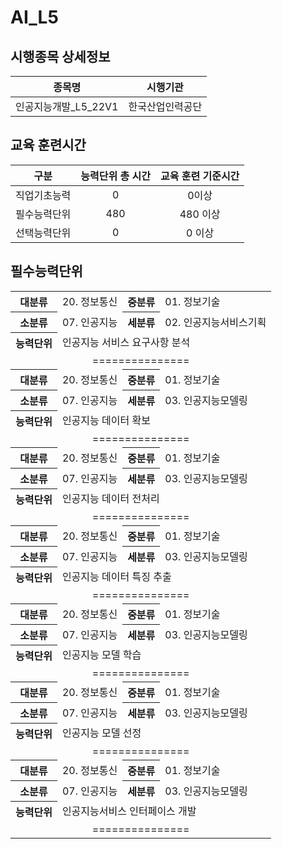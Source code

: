 # AI_L5

## 시행종목 상세정보

|        종목명         |     시행기관     |
| :-------------------: | :--------------: |
| 인공지능개발\_L5_22V1 | 한국산업인력공단 |

## 교육 훈련시간

|     구분     | 능력단위 총 시간 | 교육 훈련 기준시간 |
| :----------: | :--------------: | :----------------: |
| 직업기초능력 |        0         |       0이상        |
| 필수능력단위 |       480        |      480 이상      |
| 선택능력단위 |        0         |       0 이상       |

## 필수능력단위

<table>
    <tr>
        <th>대분류</th>
        <td>20. 정보통신</td>
        <th>중분류</th>
        <td>01. 정보기술</td>
    </tr>
    <tr>
        <th>소분류</th>
        <td>07. 인공지능</td>
        <th>세분류</th>
        <td>02. 인공지능서비스기획</td>
    </tr>
    <tr>
        <th>능력단위</th>
        <td colspan="3">인공지능 서비스 요구사항 분석</td>
    </tr>
    <tr>
        <td colspan="4" style="text-align: center;">===============</td>
    </tr>
    <tr>
        <th>대분류</th>
        <td>20. 정보통신</td>
        <th>중분류</th>
        <td>01. 정보기술</td>
    </tr>
    <tr>
        <th>소분류</th>
        <td>07. 인공지능</td>
        <th>세분류</th>
        <td>03. 인공지능모델링</td>
    </tr>
    <tr>
        <th>능력단위</th>
        <td colspan="3">인공지능 데이터 확보</td>
    </tr>
    <tr>
        <td colspan="4" style="text-align: center;">===============</td>
    </tr>
    <tr>
        <th>대분류</th>
        <td>20. 정보통신</td>
        <th>중분류</th>
        <td>01. 정보기술</td>
    </tr>
    <tr>
        <th>소분류</th>
        <td>07. 인공지능</td>
        <th>세분류</th>
        <td>03. 인공지능모델링</td>
    </tr>
    <tr>
        <th>능력단위</th>
        <td colspan="3">인공지능 데이터 전처리</td>
    </tr>
    <tr>
        <td colspan="4" style="text-align: center;">===============</td>
    </tr>
    <tr>
        <th>대분류</th>
        <td>20. 정보통신</td>
        <th>중분류</th>
        <td>01. 정보기술</td>
    </tr>
    <tr>
        <th>소분류</th>
        <td>07. 인공지능</td>
        <th>세분류</th>
        <td>03. 인공지능모델링</td>
    </tr>
    <tr>
        <th>능력단위</th>
        <td colspan="3">인공지능 데이터 특징 추출</td>
    </tr>
    <tr>
        <td colspan="4" style="text-align: center;">===============</td>
    </tr>
    <tr>
        <th>대분류</th>
        <td>20. 정보통신</td>
        <th>중분류</th>
        <td>01. 정보기술</td>
    </tr>
    <tr>
        <th>소분류</th>
        <td>07. 인공지능</td>
        <th>세분류</th>
        <td>03. 인공지능모델링</td>
    </tr>
    <tr>
        <th>능력단위</th>
        <td colspan="3">인공지능 모델 학습</td>
    </tr>
    <tr>
        <td colspan="4" style="text-align: center;">===============</td>
    </tr>
    <tr>
        <th>대분류</th>
        <td>20. 정보통신</td>
        <th>중분류</th>
        <td>01. 정보기술</td>
    </tr>
    <tr>
        <th>소분류</th>
        <td>07. 인공지능</td>
        <th>세분류</th>
        <td>03. 인공지능모델링</td>
    </tr>
    <tr>
        <th>능력단위</th>
        <td colspan="3">인공지능 모델 선정</td>
    </tr>
    <tr>
        <td colspan="4" style="text-align: center;">===============</td>
    </tr>
    <tr>
        <th>대분류</th>
        <td>20. 정보통신</td>
        <th>중분류</th>
        <td>01. 정보기술</td>
    </tr>
    <tr>
        <th>소분류</th>
        <td>07. 인공지능</td>
        <th>세분류</th>
        <td>03. 인공지능모델링</td>
    </tr>
    <tr>
        <th>능력단위</th>
        <td colspan="3">인공지능서비스 인터페이스 개발</td>
    </tr>
    <tr>
        <td colspan="4" style="text-align: center;">===============</td>
    </tr>
</table>
